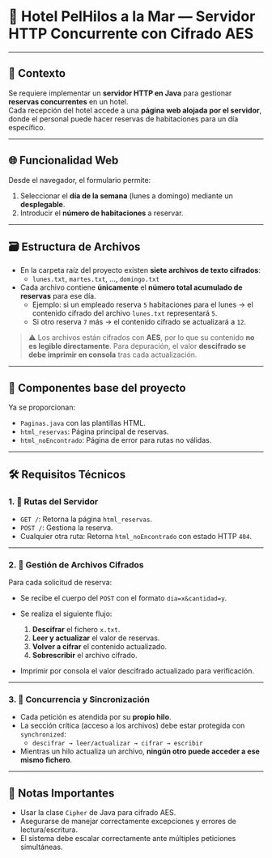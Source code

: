 # 🏨 Hotel PelHilos a la Mar — Servidor HTTP Concurrente con Cifrado AES

---

## 🧪 Contexto

Se requiere implementar un **servidor HTTP en Java** para gestionar **reservas concurrentes** en un hotel.  
Cada recepción del hotel accede a una **página web alojada por el servidor**, donde el personal puede hacer reservas de habitaciones para un día específico.

---

## 🌐 Funcionalidad Web

Desde el navegador, el formulario permite:

1. Seleccionar el **día de la semana** (lunes a domingo) mediante un **desplegable**.
2. Introducir el **número de habitaciones** a reservar.

---

## 🗃 Estructura de Archivos

- En la carpeta raíz del proyecto existen **siete archivos de texto cifrados**:
  - `lunes.txt`, `martes.txt`, ..., `domingo.txt`
- Cada archivo contiene **únicamente** el **número total acumulado de reservas** para ese día.
  - Ejemplo: si un empleado reserva `5` habitaciones para el lunes → el contenido cifrado del archivo `lunes.txt` representará `5`.
  - Si otro reserva `7` más → el contenido cifrado se actualizará a `12`.

> ⚠ Los archivos están cifrados con **AES**, por lo que su contenido **no es legible directamente**. Para depuración, el valor **descifrado se debe imprimir en consola** tras cada actualización.

---

## 🧩 Componentes base del proyecto

Ya se proporcionan:

- `Paginas.java` con las plantillas HTML.
- `html_reservas`: Página principal de reservas.
- `html_noEncontrado`: Página de error para rutas no válidas.

---

## 🛠 Requisitos Técnicos

### 1. 🧭 Rutas del Servidor

- `GET /`: Retorna la página `html_reservas`.
- `POST /`: Gestiona la reserva.
- Cualquier otra ruta: Retorna `html_noEncontrado` con estado HTTP `404`.

---

### 2. 🔐 Gestión de Archivos Cifrados

Para cada solicitud de reserva:

- Se recibe el cuerpo del `POST` con el formato `dia=x&cantidad=y`.
- Se realiza el siguiente flujo:

  1. **Descifrar** el fichero `x.txt`.
  2. **Leer y actualizar** el valor de reservas.
  3. **Volver a cifrar** el contenido actualizado.
  4. **Sobrescribir** el archivo cifrado.

- Imprimir por consola el valor descifrado actualizado para verificación.

---

### 3. 🧵 Concurrencia y Sincronización

- Cada petición es atendida por su **propio hilo**.
- La sección crítica (acceso a los archivos) debe estar protegida con `synchronized`:
  - `descifrar → leer/actualizar → cifrar → escribir`
- Mientras un hilo actualiza un archivo, **ningún otro puede acceder a ese mismo fichero**.

---

## 📌 Notas Importantes

- Usar la clase `Cipher` de Java para cifrado AES.
- Asegurarse de manejar correctamente excepciones y errores de lectura/escritura.
- El sistema debe escalar correctamente ante múltiples peticiones simultáneas.
